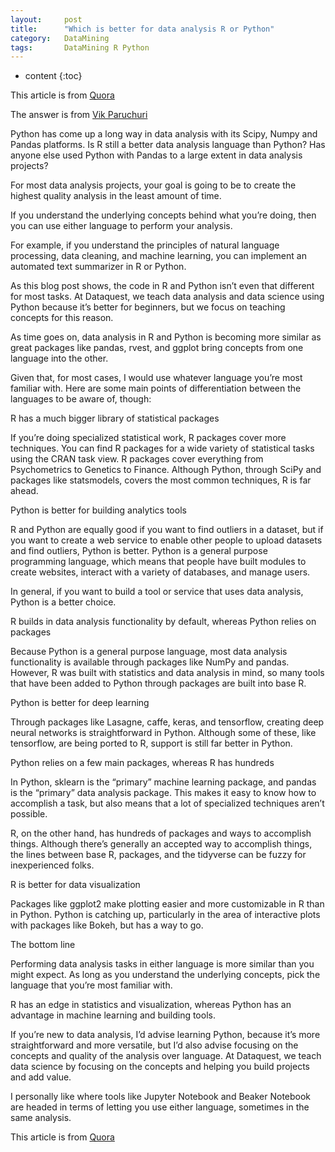 ```yaml
---
layout:     post
title:      "Which is better for data analysis R or Python"
category:   DataMining 
tags:		DataMining R Python
---
```

* content
{:toc}

This article is from [Quora](https://www.quora.com/Which-is-better-for-data-analysis-R-or-Python)

The answer is from [Vik Paruchuri](https://www.quora.com/profile/Vik-Paruchuri)

Python has come up a long way in data analysis with its Scipy, Numpy and Pandas platforms. Is R still a better data analysis language than Python? Has anyone else used Python with Pandas to a large extent in data analysis projects?

For most data analysis projects, your goal is going to be to create the highest quality analysis in the least amount of time.

If you understand the underlying concepts behind what you’re doing, then you can use either language to perform your analysis.

For example, if you understand the principles of natural language processing, data cleaning, and machine learning, you can implement an automated text summarizer in R or Python.

As this blog post shows, the code in R and Python isn’t even that different for most tasks. At Dataquest, we teach data analysis and data science using Python because it’s better for beginners, but we focus on teaching concepts for this reason.

As time goes on, data analysis in R and Python is becoming more similar as great packages like pandas, rvest, and ggplot bring concepts from one language into the other.

Given that, for most cases, I would use whatever language you’re most familiar with. Here are some main points of differentiation between the languages to be aware of, though:

R has a much bigger library of statistical packages

If you’re doing specialized statistical work, R packages cover more techniques. You can find R packages for a wide variety of statistical tasks using the CRAN task view. R packages cover everything from Psychometrics to Genetics to Finance. Although Python, through SciPy and packages like statsmodels, covers the most common techniques, R is far ahead.

Python is better for building analytics tools

R and Python are equally good if you want to find outliers in a dataset, but if you want to create a web service to enable other people to upload datasets and find outliers, Python is better. Python is a general purpose programming language, which means that people have built modules to create websites, interact with a variety of databases, and manage users.

In general, if you want to build a tool or service that uses data analysis, Python is a better choice.

R builds in data analysis functionality by default, whereas Python relies on packages

Because Python is a general purpose language, most data analysis functionality is available through packages like NumPy and pandas. However, R was built with statistics and data analysis in mind, so many tools that have been added to Python through packages are built into base R.

Python is better for deep learning

Through packages like Lasagne, caffe, keras, and tensorflow, creating deep neural networks is straightforward in Python. Although some of these, like tensorflow, are being ported to R, support is still far better in Python.

Python relies on a few main packages, whereas R has hundreds

In Python, sklearn is the “primary” machine learning package, and pandas is the “primary” data analysis package. This makes it easy to know how to accomplish a task, but also means that a lot of specialized techniques aren’t possible.

R, on the other hand, has hundreds of packages and ways to accomplish things. Although there’s generally an accepted way to accomplish things, the lines between base R, packages, and the tidyverse can be fuzzy for inexperienced folks.

R is better for data visualization

Packages like ggplot2 make plotting easier and more customizable in R than in Python. Python is catching up, particularly in the area of interactive plots with packages like Bokeh, but has a way to go.

The bottom line

Performing data analysis tasks in either language is more similar than you might expect. As long as you understand the underlying concepts, pick the language that you’re most familiar with.

R has an edge in statistics and visualization, whereas Python has an advantage in machine learning and building tools.

If you’re new to data analysis, I’d advise learning Python, because it’s more straightforward and more versatile, but I’d also advise focusing on the concepts and quality of the analysis over language. At Dataquest, we teach data science by focusing on the concepts and helping you build projects and add value.

I personally like where tools like Jupyter Notebook and Beaker Notebook are headed in terms of letting you use either language, sometimes in the same analysis.

This article is from [Quora](https://www.quora.com/Which-is-better-for-data-analysis-R-or-Python)